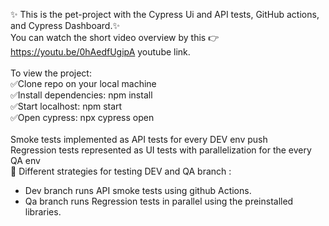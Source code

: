 ✨ This is the pet-project with the Cypress Ui and API tests, GitHub actions, and Cypress Dashboard.✨ <br>
You can watch the short video overview by this 👉  https://youtu.be/0hAedfUgipA  youtube link. <br>
<br>
To view the project:<br>
✅Clone repo on your local machine<br>
✅Install dependencies: npm install<br>
✅Start localhost:  npm start<br>
✅Open cypress: npx cypress open <br>
<br>
Smoke tests implemented as API tests for every DEV env push<br>
Regression tests represented as UI tests with parallelization for the every QA env<br>
🧪 Different strategies for testing DEV and QA branch  : 
- Dev branch runs API smoke tests using github Actions. 
- Qa branch runs Regression tests in parallel using the preinstalled libraries.   
